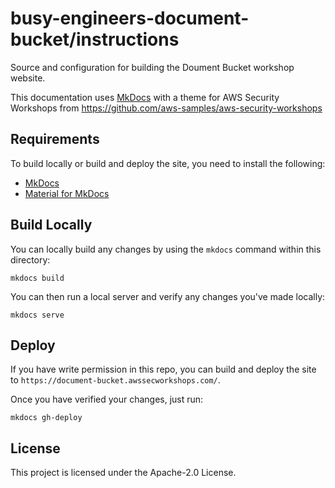 # busy-engineers-document-bucket/instructions

Source and configuration for building the Doument Bucket workshop website.

This documentation uses [MkDocs](https://www.mkdocs.org/) with a theme for AWS Security
Workshops from https://github.com/aws-samples/aws-security-workshops

## Requirements

To build locally or build and deploy the site, you need to install the following:

- [MkDocs](https://www.mkdocs.org/)
- [Material for MkDocs](https://squidfunk.github.io/mkdocs-material/)

## Build Locally

You can locally build any changes by using the `mkdocs` command within this directory:

```
mkdocs build
```

You can then run a local server and verify any changes you've made locally:

```
mkdocs serve
```

## Deploy

If you have write permission in this repo, you can build and deploy the site to
`https://document-bucket.awssecworkshops.com/`.

Once you have verified your changes, just run:

```
mkdocs gh-deploy
````

## License

This project is licensed under the Apache-2.0 License.

